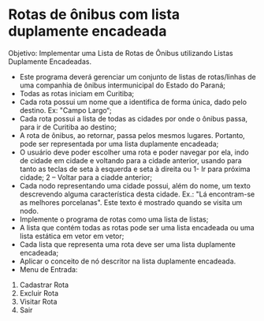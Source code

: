 #  Rotas de ônibus com lista duplamente encadeada

Objetivo: Implementar uma Lista de Rotas de Ônibus utilizando Listas Duplamente Encadeadas.

- Este programa deverá gerenciar um conjunto de listas de rotas/linhas de uma companhia
de ônibus intermunicipal do Estado do Paraná;
- Todas as rotas iniciam em Curitiba;
- Cada rota possui um nome que a identifica de forma única, dado pelo destino. Ex: "Campo
Largo“;
- Cada rota possui a lista de todas as cidades por onde o ônibus passa, para ir de Curitiba
ao destino;
- A rota de ônibus, ao retornar, passa pelos mesmos lugares. Portanto, pode ser
representada por uma lista duplamente encadeada;
- O usuário deve poder escolher uma rota e poder navegar por ela, indo de cidade em
cidade e voltando para a cidade anterior, usando para tanto as teclas de seta à esquerda e
seta à direita ou 1- Ir para próxima cidade; 2 – Voltar para a ciadde anterior;
- Cada nodo representando uma cidade possui, além do nome, um texto descrevendo
alguma característica desta cidade. Ex.: "Lá encontram-se as melhores porcelanas". Este
texto é mostrado quando se visita um nodo.
- Implemente o programa de rotas como uma lista de listas;
- A lista que contém todas as rotas pode ser uma lista encadeada ou uma lista estática em
vetor em vetor;
- Cada lista que representa uma rota deve ser uma lista duplamente encadeada;
- Aplicar o conceito de nó descritor na lista duplamente encadeada.
- Menu de Entrada:
1. Cadastrar Rota
2. Excluir Rota
3. Visitar Rota
4. Sair
